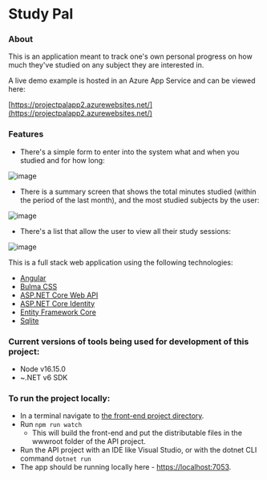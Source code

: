 # Study Pal

### About

This is an application meant to track one's own personal progress on how much they've studied on any subject they are interested in.


A live demo example is hosted in an Azure App Service and can be viewed here:

[https://projectpalapp2.azurewebsites.net/](https://projectpalapp2.azurewebsites.net/)


### Features
- There's a simple form to enter into the system what and when you studied and for how long:

![image](https://github.com/aalexander05/study-pal/assets/29714952/2156c323-ccca-4b66-bc6c-91655185733e)


- There is a summary screen that shows the total minutes studied (within the period of the last month), and the most studied subjects by the user:

![image](https://github.com/aalexander05/study-pal/assets/29714952/39364f3c-ab64-4756-ad13-886e551d137a)

- There's a list that allow the user to view all their study sessions:

![image](https://github.com/aalexander05/study-pal/assets/29714952/4c2c4d6e-dfde-4354-89e7-893a1ee5ffa2)





This is a full stack web application using the following technologies:
- [Angular](https://angular.io/)
- [Bulma CSS](https://bulma.io/)
- [ASP.NET Core Web API](https://learn.microsoft.com/en-us/aspnet/core/introduction-to-aspnet-core?view=aspnetcore-6.0)
- [ASP.NET Core Identity](https://learn.microsoft.com/en-us/aspnet/core/security/authentication/identity?view=aspnetcore-7.0&tabs=visual-studio)
- [Entity Framework Core](https://learn.microsoft.com/en-us/ef/core/)
- [Sqlite](https://www.sqlite.org/index.html)



### Current versions of tools being used for development of this project:
- Node v16.15.0
- ~.NET v6 SDK

### To run the project locally:
- In a terminal navigate to [the front-end project directory](https://github.com/aalexander05/study-pal/tree/study-session/ProjectPal/Client).
- Run `npm run watch`
  - This will build the front-end and put the distributable files in the wwwroot folder of the API project.
- Run the API project with an IDE like Visual Studio, or with the dotnet CLI command `dotnet run`
- The app should be running locally here - [https://localhost:7053](url).
